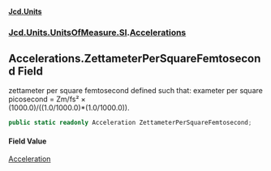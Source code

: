 #### [Jcd.Units](index.md 'index')
### [Jcd.Units.UnitsOfMeasure.SI](Jcd.Units.UnitsOfMeasure.SI.md 'Jcd.Units.UnitsOfMeasure.SI').[Accelerations](Accelerations.md 'Jcd.Units.UnitsOfMeasure.SI.Accelerations')

## Accelerations.ZettameterPerSquareFemtosecond Field

zettameter per square femtosecond defined such that: exameter per square picosecond = Zm/fs² ×  
(1000.0)/((1.0/1000.0)*(1.0/1000.0)).

```csharp
public static readonly Acceleration ZettameterPerSquareFemtosecond;
```

#### Field Value
[Acceleration](Acceleration.md 'Jcd.Units.UnitTypes.Acceleration')